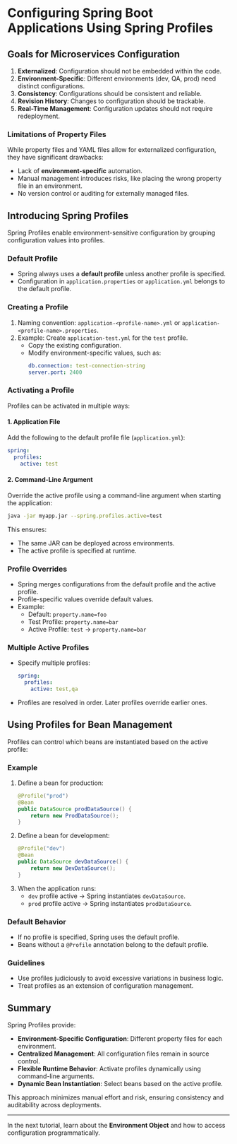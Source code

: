 # Configuring Spring Boot Applications Using Spring Profiles

## Goals for Microservices Configuration

1. **Externalized**: Configuration should not be embedded within the code.
2. **Environment-Specific**: Different environments (dev, QA, prod) need distinct configurations.
3. **Consistency**: Configurations should be consistent and reliable.
4. **Revision History**: Changes to configuration should be trackable.
5. **Real-Time Management**: Configuration updates should not require redeployment.

### Limitations of Property Files

While property files and YAML files allow for externalized configuration, they have significant drawbacks:
- Lack of **environment-specific** automation.
- Manual management introduces risks, like placing the wrong property file in an environment.
- No version control or auditing for externally managed files.

## Introducing Spring Profiles

Spring Profiles enable environment-sensitive configuration by grouping configuration values into profiles.

### Default Profile
- Spring always uses a **default profile** unless another profile is specified.
- Configuration in `application.properties` or `application.yml` belongs to the default profile.

### Creating a Profile
1. Naming convention: `application-<profile-name>.yml` or `application-<profile-name>.properties`.
2. Example: Create `application-test.yml` for the `test` profile.
   - Copy the existing configuration.
   - Modify environment-specific values, such as:
     ```yaml
     db.connection: test-connection-string
     server.port: 2400
     ```

### Activating a Profile
Profiles can be activated in multiple ways:

#### 1. Application File
Add the following to the default profile file (`application.yml`):
```yaml
spring:
  profiles:
    active: test
```

#### 2. Command-Line Argument
Override the active profile using a command-line argument when starting the application:
```bash
java -jar myapp.jar --spring.profiles.active=test
```

This ensures:
- The same JAR can be deployed across environments.
- The active profile is specified at runtime.

### Profile Overrides
- Spring merges configurations from the default profile and the active profile.
- Profile-specific values override default values.
- Example:
  - Default: `property.name=foo`
  - Test Profile: `property.name=bar`
  - Active Profile: `test` → `property.name=bar`

### Multiple Active Profiles
- Specify multiple profiles:
  ```yaml
  spring:
    profiles:
      active: test,qa
  ```
- Profiles are resolved in order. Later profiles override earlier ones.

## Using Profiles for Bean Management
Profiles can control which beans are instantiated based on the active profile:

### Example
1. Define a bean for production:
   ```java
   @Profile("prod")
   @Bean
   public DataSource prodDataSource() {
       return new ProdDataSource();
   }
   ```
2. Define a bean for development:
   ```java
   @Profile("dev")
   @Bean
   public DataSource devDataSource() {
       return new DevDataSource();
   }
   ```
3. When the application runs:
   - `dev` profile active → Spring instantiates `devDataSource`.
   - `prod` profile active → Spring instantiates `prodDataSource`.

### Default Behavior
- If no profile is specified, Spring uses the default profile.
- Beans without a `@Profile` annotation belong to the default profile.

### Guidelines
- Use profiles judiciously to avoid excessive variations in business logic.
- Treat profiles as an extension of configuration management.

## Summary
Spring Profiles provide:
- **Environment-Specific Configuration**: Different property files for each environment.
- **Centralized Management**: All configuration files remain in source control.
- **Flexible Runtime Behavior**: Activate profiles dynamically using command-line arguments.
- **Dynamic Bean Instantiation**: Select beans based on the active profile.

This approach minimizes manual effort and risk, ensuring consistency and auditability across deployments.

---

In the next tutorial, learn about the **Environment Object** and how to access configuration programmatically.

